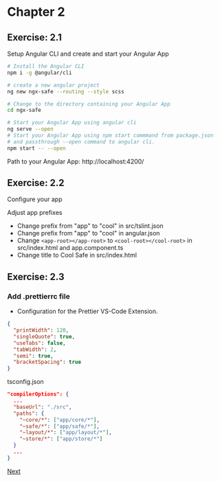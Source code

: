 # Chapter 2

## Exercise: 2.1

Setup Angular CLI and create and start your Angular App

```bash
# Install the Angular CLI
npm i -g @angular/cli
```

```bash
# create a new angular project
ng new ngx-safe --routing --style scss

# Change to the directory containing your Angular App
cd ngx-safe

# Start your Angular App using angular cli
ng serve --open
# Start your Angular App using npm start commmand from package.json
# and passthrough --open command to angular cli.
npm start -- --open
```

Path to your Angular App: http://localhost:4200/

## Exercise: 2.2

Configure your app

Adjust app prefixes

- Change prefix from "app" to "cool" in src/tslint.json
- Change prefix from "app" to "cool" in angular.json
- Change `<app-root></app-root>` to `<cool-root></cool-root>` in src/index.html and app.component.ts
- Change title to Cool Safe in src/index.html

## Exercise: 2.3

### Add .prettierrc file

- Configuration for the Prettier VS-Code Extension.

```json
{
  "printWidth": 120,
  "singleQuote": true,
  "useTabs": false,
  "tabWidth": 2,
  "semi": true,
  "bracketSpacing": true
}
```

tsconfig.json

```json
"compilerOptions": {
  ...
  "baseUrl": "./src",
  "paths": {
    "~core/*": ["app/core/*"],
    "~safe/*": ["app/safe/*"],
    "~layout/*": ["app/layout/*"],
    "~store/*": ["app/store/*"]
  }
  ...
}
```

[Next](chapter4.md)
